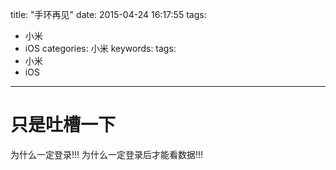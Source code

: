 title: "手环再见"
date: 2015-04-24 16:17:55
tags:
  - 小米
  - iOS
categories: 小米
keywords:
tags:
  - 小米
  - iOS
---

# 只是吐槽一下
为什么一定登录!!!
为什么一定登录后才能看数据!!!
